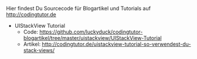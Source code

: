 Hier findest Du Sourcecode für Blogartikel und Tutorials auf http://codingtutor.de 

- UIStackView Tutorial
  - Code: https://github.com/luckyduck/codingtutor-blogartikel/tree/master/uistackview/UIStackView-Tutorial
  - Artikel: http://codingtutor.de/uistackview-tutorial-so-verwendest-du-stack-views/
